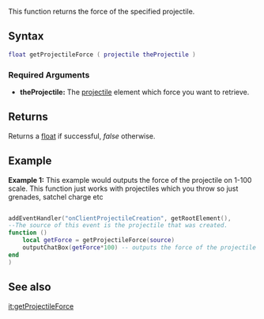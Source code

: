 This function returns the force of the specified projectile.

Syntax
------

``` lua
float getProjectileForce ( projectile theProjectile )
```

### Required Arguments

-   **theProjectile:** The [projectile](/docs/projectiles.md "wikilink") element which force you want to retrieve.

Returns
-------

Returns a [float](/docs/float.md "wikilink") if successful, *false* otherwise.

Example
-------

**Example 1:** This example would outputs the force of the projectile on 1-100 scale. This function just works with projectiles which you throw so just grenades, satchel charge etc

``` lua

addEventHandler("onClientProjectileCreation", getRootElement(),
--The source of this event is the projectile that was created.
function ()
    local getForce = getProjectileForce(source)
    outputChatBox(getForce*100) -- outputs the force of the projectile on 1-100 scale
end
)
```

See also
--------

[it:getProjectileForce](/docs/it-getprojectileforce.md "wikilink")
